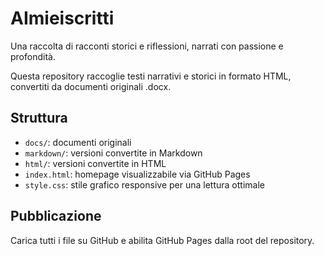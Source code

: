 # AImieiscritti

Una raccolta di racconti storici e riflessioni, narrati con passione e profondità.

Questa repository raccoglie testi narrativi e storici in formato HTML, convertiti da documenti originali .docx.

## Struttura
- `docs/`: documenti originali
- `markdown/`: versioni convertite in Markdown
- `html/`: versioni convertite in HTML
- `index.html`: homepage visualizzabile via GitHub Pages
- `style.css`: stile grafico responsive per una lettura ottimale

## Pubblicazione
Carica tutti i file su GitHub e abilita GitHub Pages dalla root del repository.
